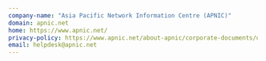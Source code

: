 ```yaml
---
company-name: "Asia Pacific Network Information Centre (APNIC)"
domain: apnic.net
home: https://www.apnic.net/
privacy-policy: https://www.apnic.net/about-apnic/corporate-documents/documents/corporate/privacy/
email: helpdesk@apnic.net
---
```




